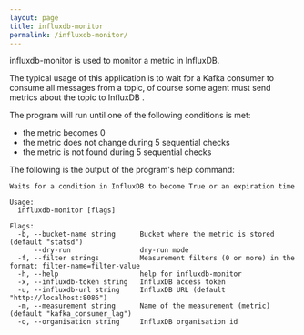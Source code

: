 ```yaml
---
layout: page
title: influxdb-monitor
permalink: /influxdb-monitor/
---
```


influxdb-monitor is used to monitor a metric in InfluxDB.

The typical usage of this application is to wait for a Kafka consumer to consume all messages from a topic,
of course some agent must send metrics about the topic to InfluxDB .

The program will run until one of the following conditions is met:
* the metric becomes 0
* the metric does not change during 5 sequential checks
* the metric is not found during 5 sequential checks

The following is the output of the program's help command:

```
Waits for a condition in InfluxDB to become True or an expiration time

Usage:
  influxdb-monitor [flags]

Flags:
  -b, --bucket-name string      Bucket where the metric is stored (default "statsd")
      --dry-run                 dry-run mode
  -f, --filter strings          Measurement filters (0 or more) in the format: filter-name=filter-value
  -h, --help                    help for influxdb-monitor
  -x, --influxdb-token string   InfluxDB access token
  -u, --influxdb-url string     InfluxDB URL (default "http://localhost:8086")
  -m, --measurement string      Name of the measurement (metric) (default "kafka_consumer_lag")
  -o, --organisation string     InfluxDB organisation id


```
